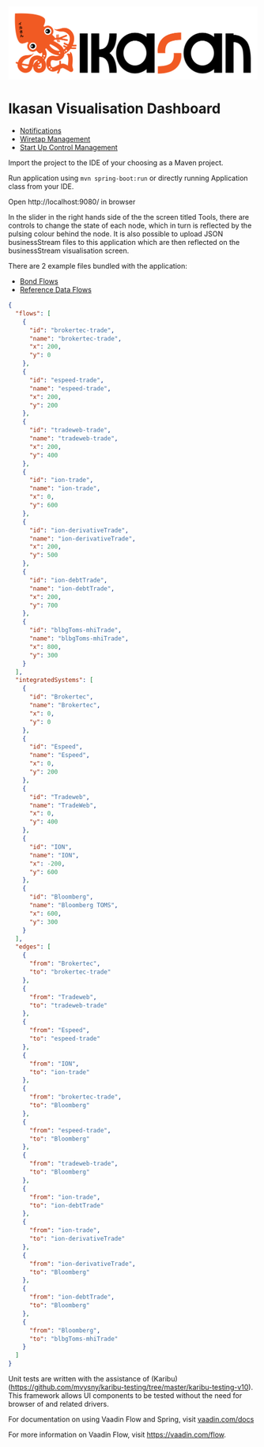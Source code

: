 ![IKASAN](../../developer/docs/quickstart-images/Ikasan-title-transparent.png)

# Ikasan Visualisation Dashboard

- [Notifications](./notifications.md)
- [Wiretap Management](./wiretap-management.md)
- [Start Up Control Management](./startup-control-management.md)

Import the project to the IDE of your choosing as a Maven project. 

Run application using `mvn spring-boot:run` or directly running Application class from your IDE.

Open http://localhost:9080/ in browser

In the slider in the right hands side of the the screen titled Tools, there are controls
to change the state of each node, which in turn is reflected by the pulsing colour behind 
the node. It is also possible to upload JSON businessStream files to this application which are
then reflected on the businessStream visualisation screen.

There are 2 example files bundled with the application:
- [Bond Flows](src/test/resources/data/businessStream/bondFlowsGraph.json)
- [Reference Data Flows](src/test/resources/data/businessStream/referenceDataGraph.json)

```json
{
  "flows": [
    {
      "id": "brokertec-trade",
      "name": "brokertec-trade",
      "x": 200,
      "y": 0
    },
    {
      "id": "espeed-trade",
      "name": "espeed-trade",
      "x": 200,
      "y": 200
    },
    {
      "id": "tradeweb-trade",
      "name": "tradeweb-trade",
      "x": 200,
      "y": 400
    },
    {
      "id": "ion-trade",
      "name": "ion-trade",
      "x": 0,
      "y": 600
    },
    {
      "id": "ion-derivativeTrade",
      "name": "ion-derivativeTrade",
      "x": 200,
      "y": 500
    },
    {
      "id": "ion-debtTrade",
      "name": "ion-debtTrade",
      "x": 200,
      "y": 700
    },
    {
      "id": "blbgToms-mhiTrade",
      "name": "blbgToms-mhiTrade",
      "x": 800,
      "y": 300
    }
  ],
  "integratedSystems": [
    {
      "id": "Brokertec",
      "name": "Brokertec",
      "x": 0,
      "y": 0
    },
    {
      "id": "Espeed",
      "name": "Espeed",
      "x": 0,
      "y": 200
    },
    {
      "id": "Tradeweb",
      "name": "TradeWeb",
      "x": 0,
      "y": 400
    },
    {
      "id": "ION",
      "name": "ION",
      "x": -200,
      "y": 600
    },
    {
      "id": "Bloomberg",
      "name": "Bloomberg TOMS",
      "x": 600,
      "y": 300
    }
  ],
  "edges": [
    {
      "from": "Brokertec",
      "to": "brokertec-trade"
    },
    {
      "from": "Tradeweb",
      "to": "tradeweb-trade"
    },
    {
      "from": "Espeed",
      "to": "espeed-trade"
    },
    {
      "from": "ION",
      "to": "ion-trade"
    },
    {
      "from": "brokertec-trade",
      "to": "Bloomberg"
    },
    {
      "from": "espeed-trade",
      "to": "Bloomberg"
    },
    {
      "from": "tradeweb-trade",
      "to": "Bloomberg"
    },
    {
      "from": "ion-trade",
      "to": "ion-debtTrade"
    },
    {
      "from": "ion-trade",
      "to": "ion-derivativeTrade"
    },
    {
      "from": "ion-derivativeTrade",
      "to": "Bloomberg"
    },
    {
      "from": "ion-debtTrade",
      "to": "Bloomberg"
    },
    {
      "from": "Bloomberg",
      "to": "blbgToms-mhiTrade"
    }
  ]
}
```

Unit tests are written with the assistance of (Karibu)(https://github.com/mvysny/karibu-testing/tree/master/karibu-testing-v10). This framework 
allows UI components to be tested without the need for browser of and related drivers.

For documentation on using Vaadin Flow and Spring, visit [vaadin.com/docs](https://vaadin.com/docs/v10/flow/spring/tutorial-spring-basic.html)

For more information on Vaadin Flow, visit https://vaadin.com/flow.

